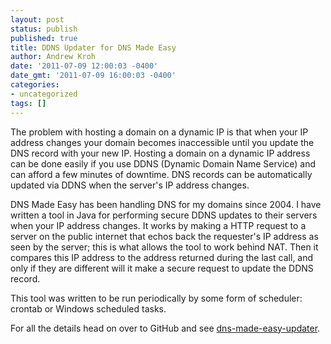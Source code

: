 ```yaml
---
layout: post
status: publish
published: true
title: DDNS Updater for DNS Made Easy
author: Andrew Kroh
date: '2011-07-09 12:00:03 -0400'
date_gmt: '2011-07-09 16:00:03 -0400'
categories:
- uncategorized
tags: []
---
```

The problem with hosting a domain on a dynamic IP is that when your IP address
changes your domain becomes inaccessible until you update the DNS record with
your new IP. Hosting a domain on a dynamic IP address can be done easily if you
use DDNS (Dynamic Domain Name Service) and can afford a few minutes of downtime.
DNS records can be automatically updated via DDNS when the server's IP address
changes.

DNS Made Easy has been handling DNS for my domains since 2004. I have written a
tool in Java for performing secure DDNS updates to their servers when your IP
address changes. It works by making a HTTP request to a server on the public
internet that echos back the requester's IP address as seen by the server; this
is what allows the tool to work behind NAT. Then it compares this IP address to
the address returned during the last call, and only if they are different will
it make a secure request to update the DDNS record.

This tool was written to be run periodically by some form of scheduler: crontab
or Windows scheduled tasks.

For all the details head on over to GitHub and see
[dns-made-easy-updater](https://github.com/andrewkroh/dns-made-easy-updater).
